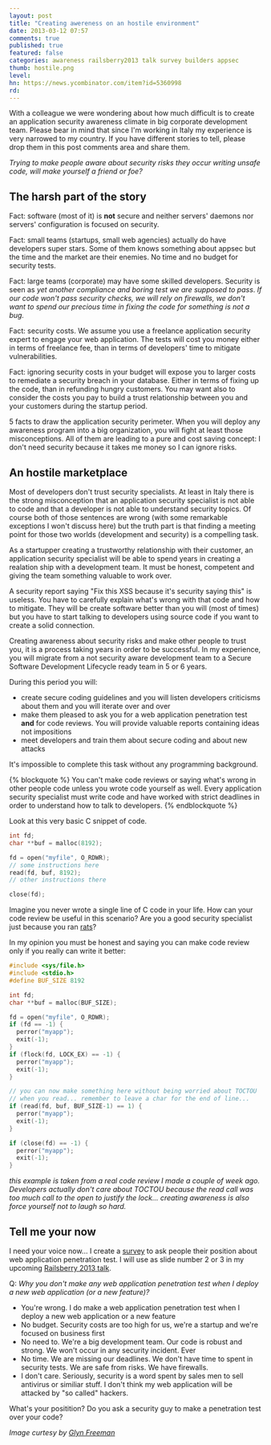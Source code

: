 ```yaml
---
layout: post
title: "Creating awereness on an hostile environment"
date: 2013-03-12 07:57
comments: true
published: true
featured: false
categories: awareness railsberry2013 talk survey builders appsec
thumb: hostile.png
level:
hn: https://news.ycombinator.com/item?id=5360998
rd: 
---
```


With a colleague we were wondering about how much difficult is to create an
application security awareness climate in big corporate development team.
Please bear in mind that since I'm working in Italy my experience is very
narrowed to my country. If you have different stories to tell, please drop them
in this post comments area and share them.

_Trying to make people aware about security risks they occur writing unsafe
code, will make yourself a friend or foe?_

<!-- more -->

## The harsh part of the story

Fact: software (most of it) is **not** secure and neither servers' daemons nor
servers' configuration is focused on security.

Fact: small teams (startups, small web agencies) actually do have developers
super stars. Some of them knows something about appsec but the time and the
market are their enemies. No time and no budget for security tests. 

Fact: large teams (corporate) may have some skilled developers. Security is
seen as _yet another compliance and boring test we are supposed to pass_. _If
our code won't pass security checks, we will rely on firewalls, we don't want
to spend our precious time in fixing the code for something is not a bug._

Fact: security costs. We assume you use a freelance application security expert
to engage your web application. The tests will cost you money either in terms
of freelance fee, than in terms of developers' time to mitigate
vulnerabilities.

Fact: ignoring security costs in your budget will expose you to larger costs to
remediate a security breach in your database. Either in terms of fixing up the
code, than in refunding hungry customers. You may want also to consider the
costs you pay to build a trust relationship between you and your customers
during the startup period.

5 facts to draw the application security perimeter. When you will deploy any
awareness program into a big organization, you will fight at least those
misconceptions. All of them are leading to a pure and cost saving concept: I
don't need security because it takes me money so I can ignore risks.

## An hostile marketplace

Most of developers don't trust security specialists. At least in Italy there is
the strong misconception that an application security specialist is not able to
code and that a developer is not able to understand security topics. Of course
both of those sentences are wrong (with some remarkable exceptions I won't
discuss here) but the truth part is that finding a meeting point for those two
worlds (development and security) is a compelling task.

As a startupper creating a trustworthy relationship with their customer, an
application security specialist will be able to spend years in creating a
realation ship with a development team. It must be honest, competent and giving
the team something valuable to work over.

A security report saying "Fix this XSS because it's security saying this" is
useless. You have to carefully explain what's wrong with that code and how to
mitigate. They will be create software better than you will (most of times) but
you have to start talking to developers using source code if you want to create
a solid connection.

Creating awareness about security risks and make other people to trust you, it
is a process taking years in order to be successful. In my experience, you will
migrate from a not security aware development team to a Secure Software
Development Lifecycle ready team in 5 or 6 years.

During this period you will:

* create secure coding guidelines and you will listen developers criticisms
  about them and you will iterate over and over
* make them pleased to ask you for a web application penetration test **and**
  for code reviews. You will provide valuable reports containing ideas not
  impositions
* meet developers and train them about secure coding and about new attacks

It's impossible to complete this task without any programming background. 

{% blockquote %}
You can't make code reviews or saying what's wrong in other people code unless
you wrote code yourself as well. Every application security specialist must
write code and have worked with strict deadlines in order to understand how to
talk to developers.
{% endblockquote %}

Look at this very basic C snippet of code.

``` c a reading experience
int fd;
char **buf = malloc(8192);

fd = open("myfile", O_RDWR);
// some instructions here
read(fd, buf, 8192);
// other instructions there

close(fd);
```

Imagine you never wrote a single line of C code in your life. How can your code
review be useful in this scenario? Are you a good security specialist just
because you ran
[rats](http://www.softpedia.com/get/Security/Security-Related/RATS.shtml)?

In my opinion you must be honest and saying you can make code review only if
you really can write it better:

``` c a secure reading experience
#include <sys/file.h>
#include <stdio.h>
#define BUF_SIZE 8192

int fd;
char **buf = malloc(BUF_SIZE);

fd = open("myfile", O_RDWR);
if (fd == -1) {
  perror("myapp");
  exit(-1);
}
if (flock(fd, LOCK_EX) == -1) {
  perror("myapp");
  exit(-1);
}

// you can now make something here without being worried about TOCTOU
// when you read... remember to leave a char for the end of line...
if (read(fd, buf, BUF_SIZE-1) == 1) {
  perror("myapp");
  exit(-1);
}

if (close(fd) == -1) {
  perror("myapp");
  exit(-1);
}
```

_this example is taken from a real code review I made a couple of week ago.
Developers actually don't care about TOCTOU because the read call was too much
call to the open to justify the lock... creating awareness is also force
yourself not to laugh so hard._

## Tell me your now

I need your voice now... I create a
[survey](http://www.surveymonkey.com/s/8RG523F) to ask people their position
about web application penetration test. I will use as slide number 2 or 3 in my
upcoming [Railsberry 2013 talk](http://www.railsberry.com). 

Q: _Why you don't make any web application penetration test when I deploy a new
web application (or a new feature)?_

* You're wrong. I do make a web application penetration test when I deploy
a new web application or a new feature
* No budget. Security costs are too high for us, we're a startup and we're
focused on business first
* No need to. We're a big development team. Our code is robust and strong.
We won't occur in any security incident. Ever
* No time. We are missing our deadlines. We don't have time to spent in
security tests. We are safe from risks. We have firewalls.
* I don't care. Seriously, security is a word spent by sales men to sell
antivirus or similiar stuff. I don't think my web application will be attacked
by "so called" hackers.

What's your positition? Do you ask a security guy to make a penetration test
over your code?

_Image curtesy by [Glyn Freeman](http://www.swanseacameraclub.co.uk/gallery2011/Glyn%20Freeman/album/slides/HOSTILE%20ENVIRONMENT.html)_
